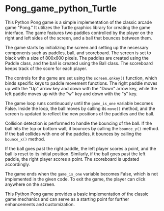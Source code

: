 # Pong_game_python_Turtle

This Python Pong game is a simple implementation of the classic arcade game "Pong." It utilizes the Turtle graphics library for creating the game interface. The game features two paddles controlled by the player on the right and left sides of the screen, and a ball that bounces between them.

The game starts by initializing the screen and setting up the necessary components such as paddles, ball, and scoreboard. The screen is set to black with a size of 800x600 pixels. The paddles are created using the Paddle class, and the ball is created using the Ball class. The scoreboard keeps track of the score for each player.

The controls for the game are set using the `screen.onkey()` function, which binds specific keys to paddle movement functions. The right paddle moves up with the "Up" arrow key and down with the "Down" arrow key, while the left paddle moves up with the "w" key and down with the "s" key.

The game loop runs continuously until the `game_is_one` variable becomes False. Inside the loop, the ball moves by calling its `move()` method, and the screen is updated to reflect the new positions of the paddles and the ball.

Collision detection is performed to handle the bouncing of the ball. If the ball hits the top or bottom wall, it bounces by calling the `bounce_y()` method. If the ball collides with one of the paddles, it bounces by calling the `bounce_x()` method.

If the ball goes past the right paddle, the left player scores a point, and the ball is reset to its initial position. Similarly, if the ball goes past the left paddle, the right player scores a point. The scoreboard is updated accordingly.

The game ends when the `game_is_one` variable becomes False, which is not implemented in the given code. To exit the game, the player can click anywhere on the screen.

This Python Pong game provides a basic implementation of the classic game mechanics and can serve as a starting point for further enhancements and customization.
